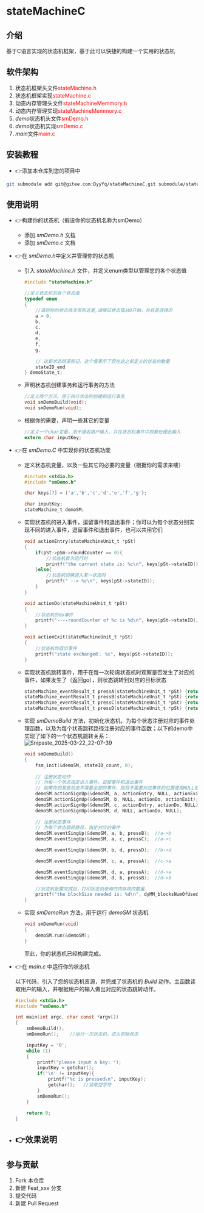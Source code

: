 # stateMachineC

## 介绍

基于C语言实现的状态机框架，基于此可以快捷的构建一个实用的状态机

## 软件架构

1. 状态机框架头文件<font color=Red>stateMachine.h</font>
2. 状态机框架实现<font color=Red>stateMachine.c</font>
3. 动态内存管理头文件<font color=Red>stateMachineMemmory.h</font>
4. 动态内存管理实现<font color=Red>stateMachineMemmory.c</font>
5. *demo*状态机头文件<font color=Red>smDemo.h</font>
6. *demo*状态机实现<font color=Red>smDemo.c</font>
7. *main*文件<font color=Red>main.c</font>

## 安装教程

- 👉添加本仓库到您的项目中

```Bash
git submodule add git@gitee.com:DyyYq/stateMachineC.git submodule/stateMachineC
```

## 使用说明

- 👉构建你的状态机（假设你的状态机名称为smDemo）
  - 添加 *smDemo.h* 文档
  - 添加 *smDemo.c* 文档
- 👉在 *smDemo.h*中定义并管理你的状态机
  - 引入 *stateMachine.h* 文件，并定义enum类型以管理您的各个状态值

    ```C
    #include "stateMachine.h"

    //定义状态机的各个状态值
    typedef enum
    {
        //请将你的状态依次写到这里,请保证状态值从0开始，并且是连续的
        a = 0,
        b,
        c,
        d,
        e,
        f,
        g,
        
        // 这是状态结束标记，这个值表示了您在这之前定义的状态的数量
        stateID_end
    } demoState_t;
    ```

  - 声明状态机创建事务和运行事务的方法

    ```C
    //定义两个方法，用于执行状态的创建和运行事务
    void smDemoBuild(void);
    void smDemoRun(void);
    ```

  - 根据你的需要，声明一些其它的变量

    ```C
    //定义一个char变量，用于接收用户输入，并在状态机事件中观察处理此输入
    extern char inputKey;
    ```

- 👉在 *smDemo.C* 中实现你的状态机功能
  - 定义状态机变量，以及一些其它的必要的变量（根据你的需求来喽）
  
    ```C
    #include <stdio.h>
    #include "smDemo.h"

    char keys[7] = {'a','b','c','d','e','f','g'};

    char inputKey;
    stateMachine_t demoSM;
    ```

  - 实现状态机的进入事件，逗留事件和退出事件；你可以为每个状态分别实现不同的进入事件，逗留事件和退出事件，也可以共用它们

    ```C
    void actionEntry(stateMachineUnit_t *pSt)
    {
        if(pSt->pSm->roundCounter == 0){
            //状态机首次运行时
            printf("the current state is: %c\n", keys[pSt->stateID]);
        }else{
            //状态机切换进入某一状态时
            printf(" --> %c\n", keys[pSt->stateID]);
        }
    }

    void actionDo(stateMachineUnit_t *pSt)
    {
        //状态机的do事件
        printf("----roundCounter of %c is %d\n", keys[pSt->stateID], pSt->roundCounter);
    }

    void actionExit(stateMachineUnit_t *pSt)
    {
        //状态机的退出事件
        printf("state exchanged： %c", keys[pSt->stateID]);
    }
    ```

  - 实现状态机跳转事件，用于在每一次轮询状态机时观察是否发生了对应的事件，如果发生了（返回go），则状态跳转到对应的目标状态
  
    ```C
    stateMachine_eventResult_t pressA(stateMachineUnit_t *pSt) {return 'a' == inputKey;};
    stateMachine_eventResult_t pressB(stateMachineUnit_t *pSt) {return 'b' == inputKey;};
    stateMachine_eventResult_t pressC(stateMachineUnit_t *pSt) {return 'c' == inputKey;};
    stateMachine_eventResult_t pressD(stateMachineUnit_t *pSt) {return 'd' == inputKey;};
    ```

  - 实现 *smDemoBuild* 方法，初始化状态机，为每个状态注册对应的事件处理函数，以及为每个状态跳转路径注册对应的事件函数；以下的demo中实现了如下的一个状态机跳转关系：
    ![Snipaste_2025-03-22_22-07-39](https://s2.loli.net/2025/03/22/HFuwUeEj8OZ6cqW.png)

    ```C
    void smDemoBuild()
    {
        fsm_init(&demoSM, stateID_count, 0);
        
        // 注册状态动作
        // 为每一个状态指定进入事件，逗留事件和退出事件
        // 如果你的某些状态不需要全部的事件，则将不需要对应事件的位置使用NULL做入参即可
        demoSM.actionSignUp(&demoSM, a, actionEntry, NULL, actionExit);
        demoSM.actionSignUp(&demoSM, b, NULL, actionDo, actionExit);
        demoSM.actionSignUp(&demoSM, c, actionEntry, actionDo, NULL);
        demoSM.actionSignUp(&demoSM, d, NULL, actionDo, NULL);
        
        // 注册状态事件
        // 为每个状态跳转路径，指定对应的事件
        demoSM.eventSingUp(&demoSM, a, b, pressB);  //a->b
        demoSM.eventSingUp(&demoSM, a, c, pressC);  //a->c

        demoSM.eventSingUp(&demoSM, b, d, pressD);  //b->d

        demoSM.eventSingUp(&demoSM, c, a, pressA);  //c->a

        demoSM.eventSingUp(&demoSM, d, a, pressA);  //d->a
        demoSM.eventSingUp(&demoSM, d, b, pressB);  //d->b

        //状态机配置完成后，打印状态机使用的内存块的数量
        printf("the blockSize needed is: %d\n", dyMM_blocksNumOfUsed());
    }
    ```

  - 实现 *smDemoRun* 方法，用于运行 *demoSM* 状态机

    ```C
    void smDemoRun(void)
    {
        demoSM.run(&demoSM);
    }
    ```

    至此，你的状态机已经构建完成。

- 👉在 *main.c* 中运行你的状态机

    以下代码，引入了您的状态机资源，并完成了状态机的 *Build* 动作。主函数读取用户的输入，并根据用户的输入做出对应的状态跳转动作。

    ```C
    #include <stdio.h>
    #include "smDemo.h"

    int main(int argc, char const *argv[])
    {
        smDemoBuild();
        smDemoRun();    //运行一次状态机，进入初始状态

        inputKey = '0';
        while (1)
        {
            printf("please input a key: ");
            inputKey = getchar();
            if('\n' != inputKey){
                printf("%c is pressed\n", inputKey);
                getchar();   //读取空字符
            }
            smDemoRun();
        }
        
        return 0;
    }
    ```

- 👉效果说明
  - 

## 参与贡献

1. Fork 本仓库
2. 新建 Feat_xxx 分支
3. 提交代码
4. 新建 Pull Request
